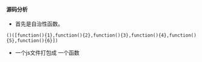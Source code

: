 #### 源码分析
- 首先是自治性函数。

```
()([function(){1},function(){2},function(){3},function(){4},function(){5},function(){6}])
```
- 一个js文件打包成 一个函数